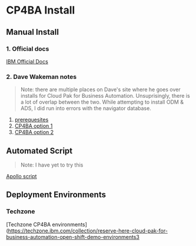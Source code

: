 # CP4BA Install

## Manual Install
### 1. Official docs
[IBM Official Docs](https://www.ibm.com/docs/en/cloud-paks/cp-biz-automation/22.0.1?topic=automation-installing)
### 2. Dave Wakeman notes
> Note: there are multiple places on Dave's site where he goes over installs for Cloud Pak for Business Automation. Unsuprisingly, there is a lot of overlap between the two. While attempting to install ODM & ADS, I did run into errors with the navigator database.

1. [prerequesites](https://pages.github.ibm.com/dwakeman/random-thoughts/cp4ba/installation/22.0.1/prerequisites/)
2. [CP4BA option 1](https://pages.github.ibm.com/dwakeman/random-thoughts/cp4ba/overview/)
3. [CP4BA option 2](https://pages.github.ibm.com/dwakeman/random-thoughts/cloud-paks/biz-automation/install-roks/installation-roks/)
## Automated Script
> Note: I have yet to try this

[Apollo script](https://github.com/apollo-business-automation/ibm-cp4ba-enterprise-deployment)
## Deployment Environments
### Techzone
[Techzone CP4BA environments](https://techzone.ibm.com/collection/reserve-here-cloud-pak-for-business-automation-open-shift-demo-environments3